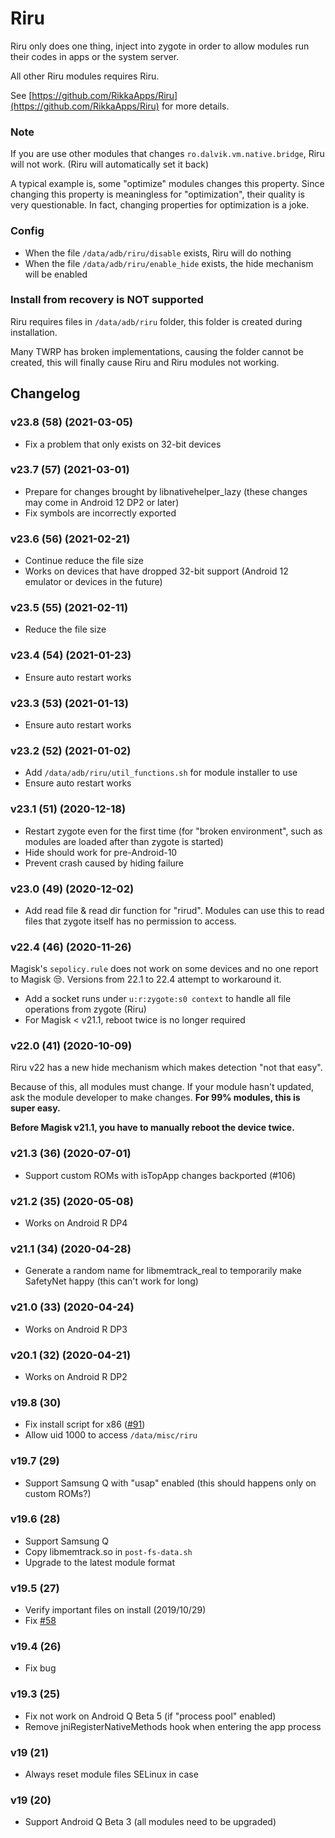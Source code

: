 # Riru

Riru only does one thing, inject into zygote in order to allow modules run their codes in apps or the system server.

All other Riru modules requires Riru.

See [https://github.com/RikkaApps/Riru](https://github.com/RikkaApps/Riru) for more details.

### Note

If you are use other modules that changes `ro.dalvik.vm.native.bridge`, Riru will not work. (Riru will automatically set it back)

A typical example is, some "optimize" modules changes this property. Since changing this property is meaningless for "optimization", their quality is very questionable. In fact, changing properties for optimization is a joke.

### Config

* When the file `/data/adb/riru/disable` exists, Riru will do nothing
* When the file `/data/adb/riru/enable_hide` exists, the hide mechanism will be enabled

### Install from recovery is NOT supported

Riru requires files in `/data/adb/riru` folder, this folder is created during installation.

Many TWRP has broken implementations, causing the folder cannot be created, this will finally cause Riru and Riru modules not working.

## Changelog

### v23.8 (58) (2021-03-05)

- Fix a problem that only exists on 32-bit devices

### v23.7 (57) (2021-03-01)

- Prepare for changes brought by libnativehelper_lazy (these changes may come in Android 12 DP2 or later)
- Fix symbols are incorrectly exported

### v23.6 (56) (2021-02-21)

- Continue reduce the file size
- Works on devices that have dropped 32-bit support (Android 12 emulator or devices in the future)

### v23.5 (55) (2021-02-11)

- Reduce the file size

### v23.4 (54) (2021-01-23)

- Ensure auto restart works

### v23.3 (53) (2021-01-13)

- Ensure auto restart works

### v23.2 (52) (2021-01-02)

- Add `/data/adb/riru/util_functions.sh` for module installer to use
- Ensure auto restart works

### v23.1 (51) (2020-12-18)

- Restart zygote even for the first time (for "broken environment", such as modules are loaded after than zygote is started)
- Hide should work for pre-Android-10
- Prevent crash caused by hiding failure

### v23.0 (49) (2020-12-02)

- Add read file & read dir function for "rirud". Modules can use this to read files that zygote itself has no permission to access.

### v22.4 (46) (2020-11-26)

Magisk's `sepolicy.rule` does not work on some devices and no one report to Magisk 😒. Versions from 22.1 to 22.4 attempt to workaround it.

- Add a socket runs under `u:r:zygote:s0 context` to handle all file operations from zygote (Riru)
- For Magisk < v21.1, reboot twice is no longer required

### v22.0 (41) (2020-10-09)

Riru v22 has a new hide mechanism which makes detection "not that easy".

Because of this, all modules must change. If your module hasn't updated, ask the module developer to make changes. **For 99% modules, this is super easy.**

**Before Magisk v21.1, you have to manually reboot the device twice.**

### v21.3 (36) (2020-07-01)

- Support custom ROMs with isTopApp changes backported (#106)

### v21.2 (35) (2020-05-08)

- Works on Android R DP4

### v21.1 (34) (2020-04-28)

- Generate a random name for libmemtrack_real to temporarily make SafetyNet happy (this can't work for long)

### v21.0 (33) (2020-04-24)

- Works on Android R DP3

### v20.1 (32) (2020-04-21)

- Works on Android R DP2

### v19.8 (30)

- Fix install script for x86 ([#91](https://github.com/RikkaApps/Riru/pull/91))
- Allow uid 1000 to access `/data/misc/riru`

### v19.7 (29)

- Support Samsung Q with "usap" enabled (this should happens only on custom ROMs?)

### v19.6 (28)

- Support Samsung Q
- Copy libmemtrack.so in `post-fs-data.sh`
- Upgrade to the latest module format

### v19.5 (27)

- Verify important files on install (2019/10/29)
- Fix [#58](https://github.com/RikkaApps/Riru/issues/58)

### v19.4 (26)

- Fix bug

### v19.3 (25)

- Fix not work on Android Q Beta 5 (if "process pool" enabled)
- Remove jniRegisterNativeMethods hook when entering the app process

### v19 (21)
  
- Always reset module files SELinux in case

### v19 (20)

- Support Android Q Beta 3 (all modules need to be upgraded)